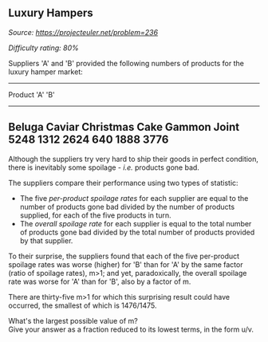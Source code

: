 Luxury Hampers
--------------

*Source: https://projecteuler.net/problem=236*


*Difficulty rating: 80%*

Suppliers 'A' and 'B' provided the following numbers of products for the
luxury hamper market:

  --------------------------------------------------------------------------
  Product
  'A'
  'B'
  ------------------------ ------------------------ ------------------------
  Beluga Caviar            Christmas Cake           Gammon Joint
  5248                     1312                     2624
  640                      1888                     3776
  --------------------------------------------------------------------------

Although the suppliers try very hard to ship their goods in perfect
condition, there is inevitably some spoilage - *i.e.* products gone bad.

The suppliers compare their performance using two types of statistic:

-   The five *per-product spoilage rates* for each supplier are equal to
    the number of products gone bad divided by the number of products
    supplied, for each of the five products in turn.
-   The *overall spoilage rate* for each supplier is equal to the total
    number of products gone bad divided by the total number of products
    provided by that supplier.

To their surprise, the suppliers found that each of the five per-product
spoilage rates was worse (higher) for 'B' than for 'A' by the same
factor (ratio of spoilage rates), m\>1; and yet, paradoxically, the
overall spoilage rate was worse for 'A' than for 'B', also by a factor
of m.

There are thirty-five m\>1 for which this surprising result could have
occurred, the smallest of which is 1476/1475.

What's the largest possible value of m?\
 Give your answer as a fraction reduced to its lowest terms, in the form
u/v.
